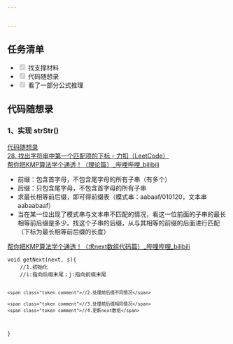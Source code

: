 ```yaml
---


---
```


<h2 id="任务清单">任务清单</h2>
<ul>
<li class="task-list-item"><input type="checkbox" class="task-list-item-checkbox" checked="true" disabled=""> 找支撑材料</li>
<li class="task-list-item"><input type="checkbox" class="task-list-item-checkbox" checked="true" disabled=""> 代码随想录</li>
<li class="task-list-item"><input type="checkbox" class="task-list-item-checkbox" checked="true" disabled=""> 看了一部分公式推理</li>
</ul>
<h2 id="代码随想录">代码随想录</h2>
<h3 id="、实现-strstr">1、实现 strStr()</h3>
<p><a href="https://www.programmercarl.com/0028.%E5%AE%9E%E7%8E%B0strStr.html#%E7%AE%97%E6%B3%95%E5%85%AC%E5%BC%80%E8%AF%BE">代码随想录</a><br>
<a href="https://leetcode.cn/problems/find-the-index-of-the-first-occurrence-in-a-string/description/">28. 找出字符串中第一个匹配项的下标 - 力扣（LeetCode）</a><br>
<a href="https://www.bilibili.com/video/BV1PD4y1o7nd/?vd_source=96ef48634663967d0116e79abff26934">帮你把KMP算法学个通透！（理论篇）_哔哩哔哩_bilibili</a></p>
<ul>
<li>前缀：包含首字母，不包含尾字母的所有子串（有多个）</li>
<li>后缀：只包含尾字母，不包含首字母的所有子串</li>
<li>求最长相等前后缀，即可得前缀表（模式串：aabaaf/010120，文本串aabaabaaf）</li>
<li>当在某一位出现了模式串与文本串不匹配的情况，看这一位前面的子串的最长相等前后缀是多少。找这个子串的后缀，从与其相等的前缀的后面进行匹配（下标为最长相等前后缀的长度）</li>
</ul>
<p><a href="https://www.bilibili.com/video/BV1M5411j7Xx/?vd_source=96ef48634663967d0116e79abff26934">帮你把KMP算法学个通透！（求next数组代码篇）_哔哩哔哩_bilibili</a></p>
<pre class=" language-c"><code class="prism  language-c"><span class="token keyword">void</span> <span class="token function">getNext</span><span class="token punctuation">(</span>next<span class="token punctuation">,</span> s<span class="token punctuation">)</span><span class="token punctuation">{</span>
	<span class="token comment">//1.初始化</span>
	<span class="token comment">//i:指向后缀末尾；j:指向前缀末尾</span>
	
	<span class="token comment">//2.处理前后缀不同情况</span>
	
	<span class="token comment">//3.处理前后缀相同情况</span>
	<span class="token comment">//4.更新next数组</span>
	
<span class="token punctuation">}</span>
</code></pre>

